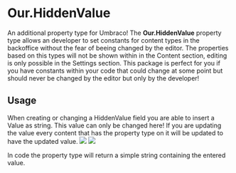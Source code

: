 # Our.HiddenValue
An additional property type for Umbraco!
The **Our.HiddenValue** property type allows an developer to set constants for content types in the backoffice without the fear of beeing changed by the editor.
The properties based on this types will not be shown within in the Content section, editing is only possible in the Settings section.
This package is perfect for you if you have constants within your code that could change at some point but should never be changed by the editor but only by the developer!

## Usage
When creating or changing a HiddenValue field you are able to insert a Value as string. This value can only be changed here!
If you are updating the value every content that has the property type on it will be updated to have the updated value.
![](https://raw.githubusercontent.com/ReiterM2000/Our.HiddenValue/main/Docs/Images/PropertyType.png)
![](https://raw.githubusercontent.com/ReiterM2000/Our.HiddenValue/main/Docs/Images/NewHiddenValue.png)  

In code the property type will return a simple string containing the entered value.
